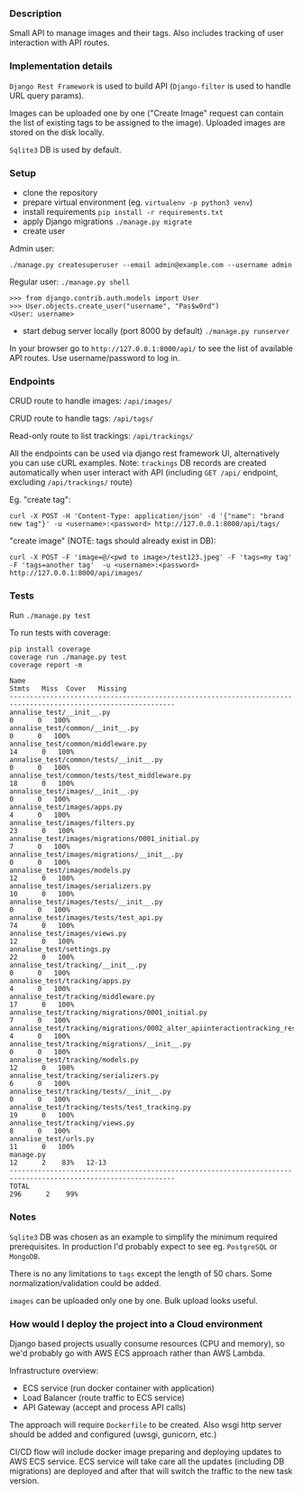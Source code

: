 ### Description

Small API to manage images and their tags. Also includes tracking of user interaction with API routes.

### Implementation details
`Django Rest Framework` is used to build API (`Django-filter` is used to handle URL query params).

Images can be uploaded one by one ("Create Image" request can contain the list of existing tags to be assigned to the image). 
Uploaded images are stored on the disk locally.

`Sqlite3` DB is used by default.


### Setup

- clone the repository
- prepare virtual environment (eg. `virtualenv -p python3 venv`)
- install requirements `pip install -r requirements.txt`
- apply Django migrations `./manage.py migrate`
- create user

Admin user:
```
./manage.py createsuperuser --email admin@example.com --username admin
```

Regular user:
`./manage.py shell`
```
>>> from django.contrib.auth.models import User
>>> User.objects.create_user("username", "Pas$w0rd")
<User: username>
```

- start debug server locally (port 8000 by default)
`./manage.py runserver`

In your browser go to `http://127.0.0.1:8000/api/` to see the list of available API routes.
Use username/password to log in.


### Endpoints
CRUD route to handle images: `/api/images/`

CRUD route to handle tags: `/api/tags/`

Read-only route to list trackings: `/api/trackings/` 

All the endpoints can be used via django rest framework UI, alternatively you can use cURL examples.
Note: `trackings` DB records are created automatically when user interact with API (including `GET /api/` endpoint, excluding `/api/trackings/` route)

Eg.
"create tag":
```
curl -X POST -H 'Content-Type: application/json' -d '{"name": "brand new tag"}' -u <username>:<password> http://127.0.0.1:8000/api/tags/
```
 
"create image" (NOTE: tags should already exist in DB):
```
curl -X POST -F 'image=@/<pwd to image>/test123.jpeg' -F 'tags=my tag' -F 'tags=another tag'  -u <username>:<password> http://127.0.0.1:8000/api/images/
```

### Tests
Run `./manage.py test`

To run tests with coverage:
```
pip install coverage
coverage run ./manage.py test
coverage report -m
```

```
Name                                                                              Stmts   Miss  Cover   Missing
---------------------------------------------------------------------------------------------------------------
annalise_test/__init__.py                                                             0      0   100%
annalise_test/common/__init__.py                                                      0      0   100%
annalise_test/common/middleware.py                                                   14      0   100%
annalise_test/common/tests/__init__.py                                                0      0   100%
annalise_test/common/tests/test_middleware.py                                        18      0   100%
annalise_test/images/__init__.py                                                      0      0   100%
annalise_test/images/apps.py                                                          4      0   100%
annalise_test/images/filters.py                                                      23      0   100%
annalise_test/images/migrations/0001_initial.py                                       7      0   100%
annalise_test/images/migrations/__init__.py                                           0      0   100%
annalise_test/images/models.py                                                       12      0   100%
annalise_test/images/serializers.py                                                  10      0   100%
annalise_test/images/tests/__init__.py                                                0      0   100%
annalise_test/images/tests/test_api.py                                               74      0   100%
annalise_test/images/views.py                                                        12      0   100%
annalise_test/settings.py                                                            22      0   100%
annalise_test/tracking/__init__.py                                                    0      0   100%
annalise_test/tracking/apps.py                                                        4      0   100%
annalise_test/tracking/middleware.py                                                 17      0   100%
annalise_test/tracking/migrations/0001_initial.py                                     7      0   100%
annalise_test/tracking/migrations/0002_alter_apiinteractiontracking_response.py       4      0   100%
annalise_test/tracking/migrations/__init__.py                                         0      0   100%
annalise_test/tracking/models.py                                                     12      0   100%
annalise_test/tracking/serializers.py                                                 6      0   100%
annalise_test/tracking/tests/__init__.py                                              0      0   100%
annalise_test/tracking/tests/test_tracking.py                                        19      0   100%
annalise_test/tracking/views.py                                                       8      0   100%
annalise_test/urls.py                                                                11      0   100%
manage.py                                                                            12      2    83%   12-13
---------------------------------------------------------------------------------------------------------------
TOTAL                                                                               296      2    99%

```

### Notes 
`Sqlite3` DB was chosen as an example to simplify the minimum required prerequisites. In production I'd probably expect to see eg. `PostgreSQL` or `MongoDB`.

There is no any limitations to `tags` except the length of 50 chars. Some normalization/validation could be added.

`images` can be uploaded only one by one. Bulk upload looks useful.


### How would I deploy the project into a Cloud environment
Django based projects usually consume resources (CPU and memory), so we'd probably go with AWS ECS approach rather than AWS Lambda.

Infrastructure overview:

- ECS service (run docker container with application)
- Load Balancer (route traffic to ECS service)
- API Gateway (accept and process API calls)

The approach will require `Dockerfile` to be created.
Also wsgi http server should be added and configured (uwsgi, gunicorn, etc.)

CI/CD flow will include docker image preparing and deploying updates to AWS ECS service.
ECS service will take care all the updates (including DB migrations) are deployed and after that will switch the traffic to the new task version.
 